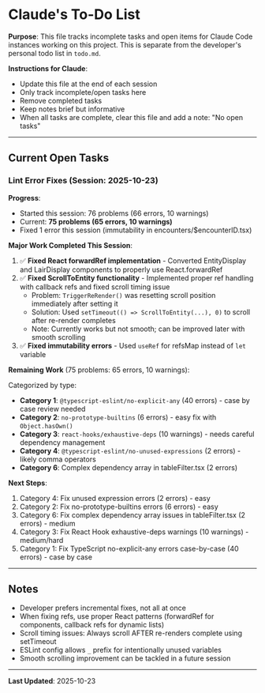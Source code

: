 # Claude's To-Do List

**Purpose**: This file tracks incomplete tasks and open items for Claude Code instances working on this project. This is separate from the developer's personal todo list in `todo.md`.

**Instructions for Claude**:
- Update this file at the end of each session
- Only track incomplete/open tasks here
- Remove completed tasks
- Keep notes brief but informative
- When all tasks are complete, clear this file and add a note: "No open tasks"

---

## Current Open Tasks

### Lint Error Fixes (Session: 2025-10-23)

**Progress**:
- Started this session: 76 problems (66 errors, 10 warnings)
- Current: **75 problems (65 errors, 10 warnings)**
- Fixed 1 error this session (immutability in encounters/$encounterID.tsx)

**Major Work Completed This Session**:
1. ✅ **Fixed React forwardRef implementation** - Converted EntityDisplay and LairDisplay components to properly use React.forwardRef
2. ✅ **Fixed ScrollToEntity functionality** - Implemented proper ref handling with callback refs and fixed scroll timing issue
   - Problem: `TriggerReRender()` was resetting scroll position immediately after setting it
   - Solution: Used `setTimeout(() => ScrollToEntity(...), 0)` to scroll after re-render completes
   - Note: Currently works but not smooth; can be improved later with smooth scrolling
3. ✅ **Fixed immutability errors** - Used `useRef` for refsMap instead of `let` variable

**Remaining Work** (75 problems: 65 errors, 10 warnings):

Categorized by type:
- **Category 1**: `@typescript-eslint/no-explicit-any` (40 errors) - case by case review needed
- **Category 2**: `no-prototype-builtins` (6 errors) - easy fix with `Object.hasOwn()`
- **Category 3**: `react-hooks/exhaustive-deps` (10 warnings) - needs careful dependency management
- **Category 4**: `@typescript-eslint/no-unused-expressions` (2 errors) - likely comma operators
- **Category 6**: Complex dependency array in tableFilter.tsx (2 errors)

**Next Steps**:
1. Category 4: Fix unused expression errors (2 errors) - easy
2. Category 2: Fix no-prototype-builtins errors (6 errors) - easy
3. Category 6: Fix complex dependency array issues in tableFilter.tsx (2 errors) - medium
4. Category 3: Fix React Hook exhaustive-deps warnings (10 warnings) - medium/hard
5. Category 1: Fix TypeScript no-explicit-any errors case-by-case (40 errors) - case by case

---

## Notes

- Developer prefers incremental fixes, not all at once
- When fixing refs, use proper React patterns (forwardRef for components, callback refs for dynamic lists)
- Scroll timing issues: Always scroll AFTER re-renders complete using setTimeout
- ESLint config allows `_` prefix for intentionally unused variables
- Smooth scrolling improvement can be tackled in a future session

---

**Last Updated**: 2025-10-23
